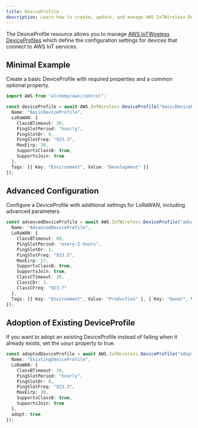 ```yaml
---
title: DeviceProfile
description: Learn how to create, update, and manage AWS IoTWireless DeviceProfiles using Alchemy Cloud Control.
---
```



The DeviceProfile resource allows you to manage [AWS IoTWireless DeviceProfiles](https://docs.aws.amazon.com/iotwireless/latest/userguide/) which define the configuration settings for devices that connect to AWS IoT services.

## Minimal Example

Create a basic DeviceProfile with required properties and a common optional property.

```ts
import AWS from "alchemy/aws/control";

const deviceProfile = await AWS.IoTWireless.DeviceProfile("basicDeviceProfile", {
  Name: "BasicDeviceProfile",
  LoRaWAN: {
    ClassBTimeout: 30,
    PingSlotPeriod: "hourly",
    PingSlotDr: 0,
    PingSlotFreq: "923.3",
    MaxEirp: 30,
    SupportsClassB: true,
    SupportsJoin: true
  },
  Tags: [{ Key: "Environment", Value: "Development" }]
});
```

## Advanced Configuration

Configure a DeviceProfile with additional settings for LoRaWAN, including advanced parameters.

```ts
const advancedDeviceProfile = await AWS.IoTWireless.DeviceProfile("advancedDeviceProfile", {
  Name: "AdvancedDeviceProfile",
  LoRaWAN: {
    ClassBTimeout: 60,
    PingSlotPeriod: "every-2-hours",
    PingSlotDr: 1,
    PingSlotFreq: "923.5",
    MaxEirp: 27,
    SupportsClassB: true,
    SupportsJoin: true,
    ClassCTimeout: 30,
    ClassCDr: 3,
    ClassCFreq: "923.7"
  },
  Tags: [{ Key: "Environment", Value: "Production" }, { Key: "Owner", Value: "TeamA" }]
});
```

## Adoption of Existing DeviceProfile

If you want to adopt an existing DeviceProfile instead of failing when it already exists, set the `adopt` property to true.

```ts
const adoptedDeviceProfile = await AWS.IoTWireless.DeviceProfile("adoptedDeviceProfile", {
  Name: "ExistingDeviceProfile",
  LoRaWAN: {
    ClassBTimeout: 30,
    PingSlotPeriod: "hourly",
    PingSlotDr: 0,
    PingSlotFreq: "923.3",
    MaxEirp: 30,
    SupportsClassB: true,
    SupportsJoin: true
  },
  adopt: true
});
```
